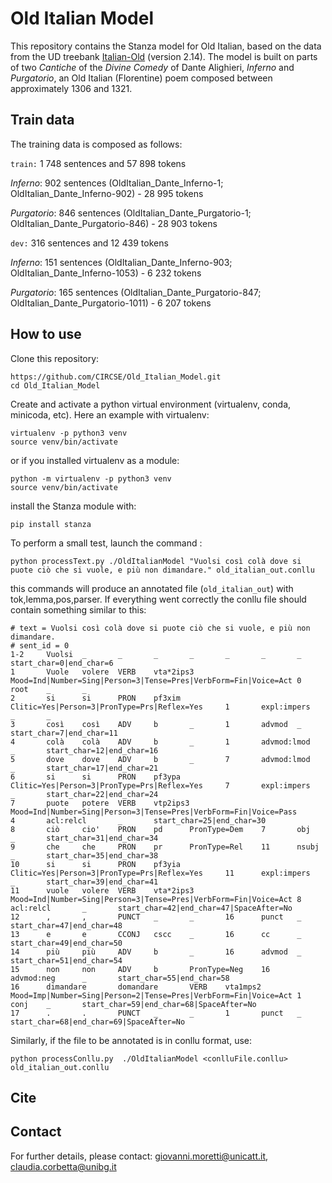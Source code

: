 # Old Italian Model

This repository contains the Stanza model for Old Italian, based on the data from the UD treebank [Italian-Old](https://github.com/UniversalDependencies/UD_Italian-Old) (version 2.14). 
The model is built on parts of two _Cantiche_ of the _Divine Comedy_ of Dante Alighieri, _Inferno_ and _Purgatorio_, an Old Italian (Florentine) poem composed between approximately 1306 and 1321.

## Train data

The training data is composed as follows:

<code>train:</code> 1 748 sentences and 57 898 tokens

  _Inferno_: 902 sentences (OldItalian_Dante_Inferno-1; OldItalian_Dante_Inferno-902) - 28 995 tokens
  
  _Purgatorio_: 846 sentences (OldItalian_Dante_Purgatorio-1; OldItalian_Dante_Purgatorio-846) - 28 903 tokens
      
<code>dev:</code> 316 sentences and 12 439 tokens

  _Inferno_: 151 sentences (OldItalian_Dante_Inferno-903; OldItalian_Dante_Inferno-1053) - 6 232 tokens
  
  _Purgatorio_: 165 sentences (OldItalian_Dante_Purgatorio-847; OldItalian_Dante_Purgatorio-1011) - 6 207 tokens


## How to use

Clone this repository:
```
https://github.com/CIRCSE/Old_Italian_Model.git
cd Old_Italian_Model
```
Create and activate a python virtual environment (virtualenv, conda, minicoda, etc). Here an example with virtualenv:
```
virtualenv -p python3 venv
source venv/bin/activate
```
or if you installed virtualenv as a module:
```
python -m virtualenv -p python3 venv
source venv/bin/activate
```

install the Stanza module with:
```
pip install stanza
```

To perform a small test, launch the command  :
```
python processText.py ./OldItalianModel "Vuolsi così colà dove si puote ciò che si vuole, e più non dimandare." old_italian_out.conllu
```
this commands will produce an annotated file (```old_italian_out```) with tok,lemma,pos,parser.
If everything went correctly the conllu file should contain something similar to this:

```
# text = Vuolsi così colà dove si puote ciò che si vuole, e più non dimandare.
# sent_id = 0
1-2     Vuolsi  _       _       _       _       _       _       _       start_char=0|end_char=6
1       Vuole   volere  VERB    vta*2ips3       Mood=Ind|Number=Sing|Person=3|Tense=Pres|VerbForm=Fin|Voice=Act 0       root    _       _
2       si      si      PRON    pf3xim  Clitic=Yes|Person=3|PronType=Prs|Reflex=Yes     1       expl:impers     _       _
3       così    così    ADV     b       _       1       advmod  _       start_char=7|end_char=11
4       colà    colà    ADV     b       _       1       advmod:lmod     _       start_char=12|end_char=16
5       dove    dove    ADV     b       _       7       advmod:lmod     _       start_char=17|end_char=21
6       si      si      PRON    pf3ypa  Clitic=Yes|Person=3|PronType=Prs|Reflex=Yes     7       expl:impers     _       start_char=22|end_char=24
7       puote   potere  VERB    vtp2ips3        Mood=Ind|Number=Sing|Person=3|Tense=Pres|VerbForm=Fin|Voice=Pass        4       acl:relcl       _       start_char=25|end_char=30
8       ciò     cio'    PRON    pd      PronType=Dem    7       obj     _       start_char=31|end_char=34
9       che     che     PRON    pr      PronType=Rel    11      nsubj   _       start_char=35|end_char=38
10      si      si      PRON    pf3yia  Clitic=Yes|Person=3|PronType=Prs|Reflex=Yes     11      expl:impers     _       start_char=39|end_char=41
11      vuole   volere  VERB    vta*2ips3       Mood=Ind|Number=Sing|Person=3|Tense=Pres|VerbForm=Fin|Voice=Act 8       acl:relcl       _       start_char=42|end_char=47|SpaceAfter=No
12      ,       ,       PUNCT   _       _       16      punct   _       start_char=47|end_char=48
13      e       e       CCONJ   cscc    _       16      cc      _       start_char=49|end_char=50
14      più     più     ADV     b       _       16      advmod  _       start_char=51|end_char=54
15      non     non     ADV     b       PronType=Neg    16      advmod:neg      _       start_char=55|end_char=58
16      dimandare       domandare       VERB    vta1mps2        Mood=Imp|Number=Sing|Person=2|Tense=Pres|VerbForm=Fin|Voice=Act 1       conj    _       start_char=59|end_char=68|SpaceAfter=No
17      .       .       PUNCT   _       _       1       punct   _       start_char=68|end_char=69|SpaceAfter=No

```


Similarly, if the file to be annotated is in conllu format, use:
```
python processConllu.py  ./OldItalianModel <conlluFile.conllu> old_italian_out.conllu
```


## Cite

## Contact

For further details, please contact: giovanni.moretti@unicatt.it, claudia.corbetta@unibg.it 

